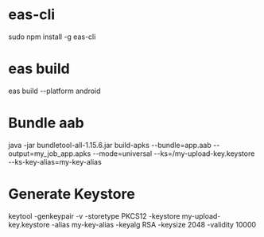 # eas-cli

sudo npm install -g eas-cli

# eas build

eas build --platform android

# Bundle aab

java -jar bundletool-all-1.15.6.jar build-apks --bundle=app.aab --output=my_job_app.apks --mode=universal --ks=<file-path>/my-upload-key.keystore --ks-key-alias=my-key-alias

# Generate Keystore

keytool -genkeypair -v -storetype PKCS12 -keystore my-upload-key.keystore -alias my-key-alias -keyalg RSA -keysize 2048 -validity 10000
